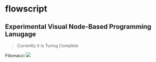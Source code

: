 # flowscript

## Experimental Visual Node-Based Programming Lanugage

> Currently it is Turing Complete

Fibonacci
![](https://i.imgur.com/MVCO0sY.png)
